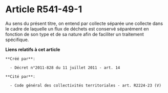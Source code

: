 # Article R541-49-1

Au sens du présent titre, on entend par collecte séparée une collecte dans le cadre de laquelle un flux de déchets est
conservé séparément en fonction de son type et de sa nature afin de faciliter un traitement spécifique.

**Liens relatifs à cet article**

	**Créé par**:

	  - Décret n°2011-828 du 11 juillet 2011 - art. 14

	**Cité par**:

	  - Code général des collectivités territoriales - art. R2224-23 (V)
